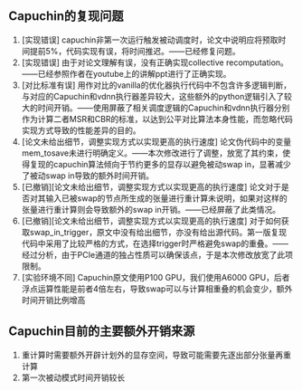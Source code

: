 ## Capuchin的复现问题
1. [实现错误] capuchin非第一次运行触发被动调度时，论文中说明应将预取时间提前5%，代码实现有误，将时间推迟。——已经修复问题。
2. [实现错误] 由于对论文理解有误，没有正确实现collective recomputation。——已经参照作者在youtube上的讲解ppt进行了正确实现。
3. [对比标准有误] 用作对比的vanilla的优化器执行代码中不包含许多逻辑判断，与对应的Capuchin和vdnn执行器差异较大，这些额外的python逻辑引入了较大的时间开销。——使用屏蔽了相关调度逻辑的Capuchin和vdnn执行器分别作为计算二者MSR和CBR的标准，以达到公平对比算法本身性能，而忽略代码实现方式导致的性能差异的目的。
4. [论文未给出细节，调整实现方式以实现更高的执行速度] 论文伪代码中的变量mem_tosave未进行明确定义。——本次修改进行了调整，放宽了其约束，使得复现的capuchin算法倾向于节约更多的显存以避免被动swap in，显著减少了被动swap in导致的额外时间开销。
5. [已撤销][论文未给出细节，调整实现方式以实现更高的执行速度] 论文对于是否对其输入已被swap的节点所生成的张量进行重计算未说明，如果对这样的张量进行重计算则会导致额外的swap in开销。——已经屏蔽了此类情况。
6. [已撤销][论文未给出细节，调整实现方式以实现更高的执行速度] 对于如何获取swap_in_trigger，原文中没有给出细节，亦没有给出源代码。第一版复现代码中采用了比较严格的方式，在选择trigger时严格避免swap的重叠。——经过分析，由于PCIe通道的独占性质可以确保该点，于是本次修改放宽了此项限制。
7. [实验环境不同] Capuchin原文使用P100 GPU，我们使用A6000 GPU，后者浮点运算性能是前者4倍左右，导致swap可以与计算相重叠的机会变少，额外时间开销比例增高
## Capuchin目前的主要额外开销来源
1. 重计算时需要额外开辟计划外的显存空间，导致可能需要先逐出部分张量再重计算
2. 第一次被动模式时间开销较长